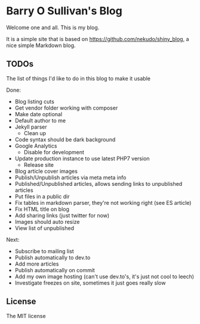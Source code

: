 # Barry O Sullivan's Blog
Welcome one and all. This is my blog.

It is a simple site that is based on https://github.com/nekudo/shiny_blog, a nice simple Markdown blog.

## TODOs
The list of things I'd like to do in this blog to make it usable

Done:
- Blog listing cuts
- Get vendor folder working with composer
- Make date optional
- Default author to me
- Jekyll parser
  -  Clean up 
- Code syntax should be dark background 
- Google Analytics
  - Disable for development
- Update production instance to use latest PHP7 version
    - Release site
- Blog article cover images
- Publish/Unpublish articles via meta meta info
- Published/Unpublished articles, allows sending links to unpublished articles
- Put files in a public dir
- Fix tables in markdown parser, they're not working right (see ES article)
- Fix HTML title on blog
- Add sharing links (just twitter for now)
- Images should auto resize
- View list of unpublished

Next:
- Subscribe to mailing list
- Publish automatically to dev.to
- Add more articles
- Publish automatically on commit
- Add my own image hosting (can't use dev.to's, it's just not cool to leech)
- Investigate freezes on site, sometimes it just goes really slow

## License

The MIT license